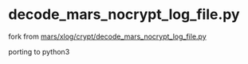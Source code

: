 # decode_mars_nocrypt_log_file.py


fork from [mars/xlog/crypt/decode_mars_nocrypt_log_file.py](https://github.com/Tencent/mars/blob/master/mars/xlog/crypt/decode_mars_nocrypt_log_file.py)


porting to python3
